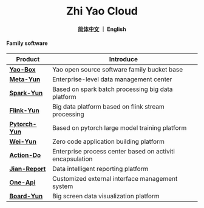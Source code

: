 <h1 align="center">
   Zhi Yao Cloud
</h1>

<h4 align="center">
   <a href="https://gitee.com/isxcode">简体中文</a> ｜ English
</h4> 

#### Family software

| Product                                             | Introduce                                                 |
| --------------------------------------------------- | --------------------------------------------------------- |
| [ **Yao-Box** ](https://isxcode.com)                | Yao open source software family bucket base               |
| [ **Meta-Yun** ](https://zhishuyun.isxcode.com)     | Enterprise-level data management center                   |
| [ **Spark-Yun** ](https://zhiqingyun.isxcode.com)   | Based on spark batch processing big data platform         |
| [ **Flink-Yun** ](https://zhiliuyun.isxcode.com)    | Big data platform based on flink stream processing        |
| [ **Pytorch-Yun** ](https://zhihuiyun.isxcode.com)  | Based on pytorch large model training platform            |
| [ **Wei-Yun** ](https://zhiweiyun.isxcode.com)      | Zero code application building platform                   |
| [ **Action-Do** ](https://zhixinyun.isxcode.com)    | Enterprise process center based on activiti encapsulation |
| [ **Jian-Report** ](https://zhijianyun.isxcode.com) | Data intelligent reporting platform                       |
| [ **One-Api** ](https://zhiheyun.isxcode.com)       | Customized external interface management system           |
| [ **Board-Yun** ](https://zhishiyun.isxcode.com)    | Big screen data visualization platform                    |

